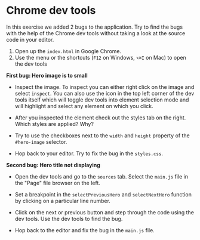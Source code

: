# Chrome dev tools

In this exercise we added 2 bugs to the application. 
Try to find the bugs with the help of the Chrome dev tools 
without taking a look at the source code in your editor. 

1. Open up the `index.html` in Google Chrome.
2. Use the menu or the shortcuts (`F12` on Windows, `⌥⌘I` on Mac) to open the dev tools

**First bug: Hero image is to small**

- Inspect the image. To inspect you can either right click on the image and select 
  `inspect`. You can also use the icon in the top left corner of the dev tools itself 
  which will toggle dev tools into element selection mode and will highlight 
  and select any element on which you click. 

- After you inspected the element check out the styles tab on the right. Which styles are applied? Why?

- Try to use the checkboxes next to the `width` and `height` property of the `#hero-image` selector.

- Hop back to your editor. Try to fix the bug in the `styles.css`.



**Second bug: Hero title not displaying**

- Open the dev tools and go to the `sources` tab. Select the `main.js` file in the "Page"
  file browser on the left.

- Set a breakpoint in the `selectPreviousHero` and `selectNextHero` function 
  by clicking on a particular line number.

- Click on the next or previous button and step through the code using the dev tools. 
  Use the dev tools to find the bug.

- Hop back to the editor and fix the bug in the `main.js` file.

